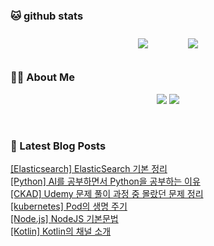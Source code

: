 
###  🐱 github stats  

<div id="main" align="center">
    <img src="https://github-readme-stats.vercel.app/api?username=peterica&count_private=true&show_icons=true&theme=radical"
        style="height: auto; margin-left: 20px; margin-right: 20px; padding: 10px;"/>
    <img src="https://github-readme-stats.vercel.app/api/top-langs/?username=peterica&layout=compact"   
        style="height: auto; margin-left: 20px; margin-right: 20px; padding: 10px;"/>
</div>

###  💁‍♀️ About Me  
<p align="center">
    <a href="https://peterica.tistory.com/"><img src="https://img.shields.io/badge/Blog-FF5722?style=flat-square&logo=Blogger&logoColor=white"/></a>
    <a href="mailto:ilovefran.ofm@gmail.com"><img src="https://img.shields.io/badge/Gmail-d14836?style=flat-square&logo=Gmail&logoColor=white&link=ilovefran.ofm@gmail.com"/></a>
</p>

<br>

### 📕 Latest Blog Posts   

<a href ="https://peterica.tistory.com/788"> [Elasticsearch] ElasticSearch 기본 정리 </a> <br>
<a href ="https://peterica.tistory.com/787"> [Python] AI를 공부하면서 Python을 공부하는 이유 </a> <br>
<a href ="https://peterica.tistory.com/729"> [CKAD] Udemy 문제 풀이 과정 중 몰랐던 문제 정리 </a> <br>
<a href ="https://peterica.tistory.com/771"> [kubernetes] Pod의 생명 주기 </a> <br>
<a href ="https://peterica.tistory.com/786"> [Node.js] NodeJS 기본문법 </a> <br>
<a href ="https://peterica.tistory.com/776"> [Kotlin] Kotlin의 채널 소개 </a> <br>

